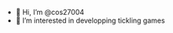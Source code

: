- 👋 Hi, I’m @cos27004
- 👀 I’m interested in developping tickling games

<!---
cos27004/cos27004 is a ✨ special ✨ repository because its `README.md` (this file) appears on your GitHub profile.
You can click the Preview link to take a look at your changes.
--->
